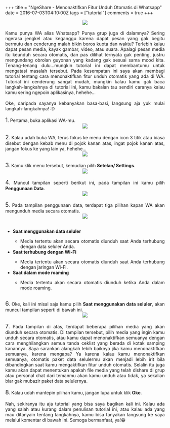 +++
title = "NgeShare - Menonaktifkan Fitur Unduh Otomatis di Whatsapp"
date = 2016-07-03T04:10:00Z
tags = ["tutorial"]
comments = true
+++

<center><img border="0" data-original-height="600" data-original-width="1200" src="https://3.bp.blogspot.com/-5Gq70n8GIls/XFzbeE5iBFI/AAAAAAAATGo/5Um4hqDqJfU5qDXfIQIM9s54zzocuyCPgCLcBGAs/s1600/wa.png" /></center><br />
<div style="text-align: justify;">Kamu punya WA alias Whatsapp? Punya grup juga di dalamnya? Sering ngerasa jengkel atau keganggu karena dapat pesan yang gak begitu bermutu dan cenderung malah bikin boros kuota dan waktu? Terlebih kalau dapat pesan media, kayak gambar, video, atau suara. Apalagi pesan media itu keunduh secara otomatis, dan pas dilihat ternyata gak penting, justru mengundang obrolan guyonan yang kadang gak sesuai sama mood kita. Tenang-tenang dulu...mungkin tutorial ini dapat membantumu untuk mengatasi masalah tersebut. Pada kesempatan ini saya akan membagi tutorial tentang cara menonaktifkan fitur unduh otomatis yang ada di WA. Tutorial ini cenderung sangat mudah, mungkin kalau kamu gak baca langkah-langkahnya di tutorial ini, kamu bakalan tau sendiri caranya kalau kamu sering ngepoin aplikasinya, hehehe…<br /><br />
Oke, daripada sayanya kebanyakan basa-basi, langsung aja yuk mulai langkah-langkahnya! :D<br />
<br />
<span style="font-size: large;">1</span>. Pertama, buka aplikasi WA-mu.<br />
<center><img border="0" src="https://4.bp.blogspot.com/-3fLzgrK798k/V3c-t3AJwDI/AAAAAAAANuE/RTGNo7ZQmJwuyU8rZye8ZLXsV0CoU_J9QCLcB/s1600/Screenshot_2016-07-02-10-57-30_com.whatsapp.png" /></center><br />
<span style="font-size: large;">2</span>. Kalau udah buka WA, terus fokus ke menu dengan icon 3 titik atau biasa disebut dengan kebab menu di pojok kanan atas, ingat pojok kanan atas, jangan fokus ke yang lain ya, hehehe…<br />
<center><img border="0" src="https://1.bp.blogspot.com/-jxLiNKXpbBA/V3c_a1ADfHI/AAAAAAAANuQ/-crIuX3QeOQjw2UgtZMDANsYPeBabYyMQCLcB/s1600/Screenshot_2016-07-02-10-57-30_com.whatsapp.png" /></center><br />
<span style="font-size: large;">3</span>. Kamu klik menu tersebut, kemudian pilih <b>Setelan/ Settings</b>.<br />
<center><img border="0" src="https://4.bp.blogspot.com/-4E-VbAP6oCw/V3c_-b7X-MI/AAAAAAAANuY/hM26BIIypJUpQEzHoIz4-Nbub7xM5_5sQCLcB/s1600/01.png" /></center><br />
<span style="font-size: large;">4</span>. Muncul tampilan seperti berikut ini, pada tampilan ini kamu pilih <b>Penggunaan Data</b>.<br />
<center><img border="0" src="https://2.bp.blogspot.com/-G6ytibn9Jdo/V3dAVqlOyZI/AAAAAAAANug/LZ9BRGqavtMpHKxIiRh7rv3PoBfIb5TNQCLcB/s1600/02.png" /></center><br />
<span style="font-size: large;">5</span>. Pada tampilan penggunaan data, terdapat tiga pilihan kapan WA akan mengunduh media secara otomatis.<br />
<center><img border="0" src="https://2.bp.blogspot.com/-txalzVUmPUw/V3dAt1F9vcI/AAAAAAAANuk/XsrQFns4nTICp_ABvUul3WDSGGgGIQMKACLcB/s1600/03.png" /></center><br />
<ul><li><b>Saat menggunakan data seluler</b></li><ul><li>Media tertentu akan secara otomatis diunduh saat Anda terhubung dengan data seluler Anda.</li></ul><li><b>Saat terhubung dengan Wi-Fi</b></li><ul><li>Media tertentu akan secara otomatis diunduh saat Anda terhubung dengan jaringan Wi-Fi.</li></ul><li><b>Saat dalam mode roaming</b></li><ul><li>Media tertentu akan secara otomatis diunduh ketika Anda dalam mode roaming.</li></ul></ul><br />
<span style="font-size: large;">6</span>. Oke, kali ini misal saja kamu pilih <b>Saat menggunakan data seluler</b>, akan muncul tampilan seperti di bawah ini.<br />
<center><img border="0" src="https://1.bp.blogspot.com/-iF08NomLftg/V3dBhfikHXI/AAAAAAAANu8/6ksm3mokfx0EJcRyNHCzWaWO0WJCX90XwCLcB/s1600/04.png" /></center><br />
<span style="font-size: large;">7</span>. Pada tampilan di atas, terdapat beberapa pilihan media yang akan diunduh secara otomatis. Di tampilan tersebut, pilih media yang ingin kamu unduh secara otomatis, atau kamu dapat menonaktifkan semuanya dengan cara menghilangkan semua tanda ceklist yang berada di kotak samping kanannya. Saya sarankan alangkah lebih baiknya jika kamu menonaktifkan semuanya, karena mengapa? Ya karena kalau kamu menonaktifkan semuanya, otomatis paket data selulermu akan menjadi lebih irit bila dibandingkan saat kamu mengaktifkan fitur unduh otomatis. Selalin itu juga kamu akan dapat menentukan apakah file media yang telah dishare di grup atau personal chat dari temanmu akan kamu unduh atau tidak, ya sekalian biar gak mubazir paket data selulernya.<br /><br />
<span style="font-size: large;">8</span>. Kalau udah mantepin pilihan kamu, jangan lupa untuk klik <b>Oke</b>.<br /><br />Nah, sekiranya itu aja tutorial yang bisa saya bagikan kali ini. Kalau ada yang salah atau kurang dalam penulisan tutorial ini, atau kalau ada yang mau ditanyain tentang langkahnya, kamu bisa tanyakan langsung ke saya melalui komentar di bawah ini. Semoga bermanfaat, ya!😁</div>
